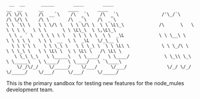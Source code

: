                                                                                      
     __  __      _____       ____       ____                              __  __      __         ____       ____       
    /\ \/\ \    /\  __`\    /\  _`\    /\  _`\                /'\_/`\    /\ \/\ \    /\ \       /\  _`\    /\  _`\     
    \ \ `\\ \   \ \ \/\ \   \ \ \/\ \  \ \ \L\_\             /\      \   \ \ \ \ \   \ \ \      \ \ \L\_\  \ \,\L\_\   
     \ \ , ` \   \ \ \ \ \   \ \ \ \ \  \ \  _\L             \ \ \__\ \   \ \ \ \ \   \ \ \  __  \ \  _\L   \/_\__ \   
      \ \ \`\ \   \ \ \_\ \   \ \ \_\ \  \ \ \L\ \            \ \ \_/\ \   \ \ \_\ \   \ \ \L\ \  \ \ \L\ \   /\ \L\ \ 
       \ \_\ \_\   \ \_____\   \ \____/   \ \____/             \ \_\\ \_\   \ \_____\   \ \____/   \ \____/   \ `\____\
        \/_/\/_/    \/_____/    \/___/     \/___/               \/_/ \/_/    \/_____/    \/___/     \/___/     \/_____/
                                                                                                                       
                                                                                                                   

                                                                                     
This is the primary sandbox for testing new features for
the node_mules development team.